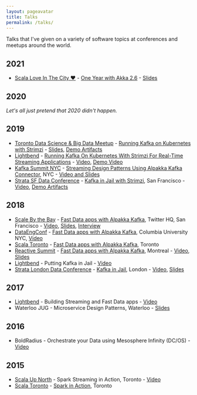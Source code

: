 ```yaml
---
layout: pageavatar
title: Talks
permalink: /talks/
---
```


Talks that I've given on a variety of software topics at conferences and meetups around the world.

## 2021

* [Scala Love In The City ❤️](https://inthecity.scala.love) - [One Year with Akka 2.6](https://embed.emamo.com/event/scala-love-in-the-city/s/one-year-with-akka-26-o6bkOo) - [Slides](https://seanglover.com/assets/slides/One_Year_with_Akka_26_ScalaLoveInTheCity_2021.pdf)

## 2020

_Let's all just pretend that 2020 didn't happen._

## 2019

* [Toronto Data Science & Big Data Meetup](https://www.meetup.com/tordatascience/) - [Running Kafka on Kubernetes with Strimzi](https://www.meetup.com/tordatascience/events/261020457/) - [Slides](https://seanglover.com/assets/slides/Kafka_in_Jail-Toronto_Data_Science_and_Big_Data_Meetup_2019.pdf), [Demo Artifacts](https://github.com/seglo/kafka-in-jail)
* [Lightbend](http://www.lightbend.com) - [Running Kafka On Kubernetes With Strimzi For Real-Time Streaming Applications](https://www.lightbend.com/blog/running-kafka-on-kubernetes-with-strimzi-for-real-time-streaming-applications) - [Video](https://www.youtube.com/watch?v=rzHQvImn2XY), [Demo Video](https://www.youtube.com/watch?v=KEPB7iG5Fgc)
* [Kafka Summit NYC](https://kafka-summit.org/events/kafka-summit-new-york-2019/) - [Streaming Design Patterns Using Alpakka Kafka Connector](https://kafka-summit.org/sessions/streaming-design-patterns-using-alpakka-kafka-connector/), NYC - [Video and Slides](https://www.confluent.io/kafka-summit-ny19/streaming-design-patterns-using-alpakka-kafka-connector)
* [Strata SF Data Conference](https://conferences.oreilly.com/strata/strata-ca) - [Kafka in Jail with Strimzi](https://conferences.oreilly.com/strata/strata-ca/public/schedule/detail/72514), San Francisco - [Video](https://learning.oreilly.com/videos/strata-data-conference/9781492050520/9781492050520-video324297), [Demo Artifacts](https://github.com/seglo/kafka-in-jail)

## 2018

* [Scale By the Bay](http://scale.bythebay.io/) - [Fast Data apps with Alpakka Kafka](https://scalebythebay2018.sched.com/speaker/sean_glover.1yeztguw?iframe=yes&w=100%&sidebar=yes&bg=no), Twitter HQ, San Francisco - [Video](https://www.youtube.com/watch?v=ib1oYAS2dh0), [Slides](https://seanglover.com/assets/slides/Fast_Data_apps_with_Alpakka_Kafka_Connector_ScaleByTheBay_2018.pdf), [Interview](https://www.youtube.com/watch?v=da0wXtrpcCA)
* [DataEngConf](https://www.reactivesummit.org/) - [Fast Data apps with Alpakka Kafka](https://www.datacouncil.ai/speaker/fast-data-apps-with-alpakka-kafka-connector-and-akka-streams?hsLang=en-us), Columbia University NYC, [Video](https://www.youtube.com/watch?v=yDP7IJkaQUg)
* [Scala Toronto](https://www.meetup.com/scalator/) - [Fast Data apps with Alpakka Kafka](https://www.meetup.com/scalator/events/255401491/), Toronto
* [Reactive Summit](https://www.reactivesummit.org/) - [Fast Data apps with Alpakka Kafka](https://www.reactivesummit.org/2018/speakers/sean-glover), Montreal - [Video](https://www.youtube.com/watch?v=wQ-c3Dmlimc), [Slides](https://seanglover.com/assets/slides/Fast_Data_apps_with_Alpakka_Kafka_Connector_ReactiveSummit_2018.pdf)
* [Lightbend](http://www.lightbend.com) - Putting Kafka in Jail - [Video](https://info.lightbend.com/webinar-kafka-in-jail-recording.html?utm_source=website&utm_medium=homepage-link-list&utm_campaign=WBN-2018-JUN-Kafka-in-jail&utm_term=none&utm_content=none)
* [Strata London Data Conference](https://conferences.oreilly.com/strata/strata-eu-2018) - [Kafka in Jail](https://conferences.oreilly.com/strata/strata-eu-2018/public/schedule/detail/65418), London - [Video](https://www.safaribooksonline.com/videos/strata-data-conference/9781492025993/9781492025993-video320545), [Slides](https://seanglover.com/assets/slides/Kafka_in_Jail-Strata_London_2018.pdf)

## 2017

* [Lightbend](http://www.lightbend.com) - Building Streaming and Fast Data apps - [Video](https://info.lightbend.com/webinar-building-streaming-and-fast-data-applications-with-spark-mesos-akka-cassandra-and-kafka.html)
* Waterloo JUG - Microservice Design Patterns, Waterloo - [Slides](https://seanglover.com/assets/slides/Microservice_Design_Patterns_and_Lagom_Waterloo_Jug_2017.pdf)

## 2016

* BoldRadius - Orchestrate your Data using Mesosphere Infinity (DC/OS) - [Video](https://www.youtube.com/watch?v=ls5hjHrM9l8)

## 2015

* [Scala Up North](http://scalaupnorth.com/2015.html) - Spark Streaming in Action, Toronto - [Video](https://www.youtube.com/watch?v=aul3uXTtVJo)
* [Scala Toronto](https://www.meetup.com/scalator/) - [Spark in Action](https://www.meetup.com/scalator/events/220911327/), Toronto
